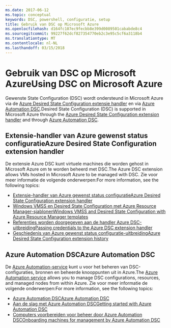 ```yaml
---
ms.date: 2017-06-12
ms.topic: conceptual
keywords: DSC, powershell, configuratie, setup
title: Gebruik van DSC op Microsoft Azure
ms.openlocfilehash: d164fc107ec9fecbb8e399d0089501cababde8c4
ms.sourcegitcommit: 99227f62dcf827354770eb2c3e95c5cf6a3118b4
ms.translationtype: MT
ms.contentlocale: nl-NL
ms.lasthandoff: 03/15/2018
---
```

# <a name="using-dsc-on-microsoft-azure"></a><span data-ttu-id="ee616-103">Gebruik van DSC op Microsoft Azure</span><span class="sxs-lookup"><span data-stu-id="ee616-103">Using DSC on Microsoft Azure</span></span>

<span data-ttu-id="ee616-104">Gewenste State Configuration (DSC) wordt ondersteund in Microsoft Azure via de [Azure Desired State Configuration extensie handler](/azure/virtual-machines/virtual-machines-windows-extensions-dsc-overview) en via [Azure Automation DSC](/azure/automation/automation-dsc-overview).</span><span class="sxs-lookup"><span data-stu-id="ee616-104">Desired State Configuration (DSC) is supported in Microsoft Azure through the [Azure Desired State Configuration extension handler](/azure/virtual-machines/virtual-machines-windows-extensions-dsc-overview) and through [Azure Automation DSC](/azure/automation/automation-dsc-overview).</span></span>

## <a name="azure-desired-state-configuration-extension-handler"></a><span data-ttu-id="ee616-105">Extensie-handler van Azure gewenst status configuratie</span><span class="sxs-lookup"><span data-stu-id="ee616-105">Azure Desired State Configuration extension handler</span></span>

<span data-ttu-id="ee616-106">De extensie Azure DSC kunt virtuele machines die worden gehost in Microsoft Azure om te worden beheerd met DSC.</span><span class="sxs-lookup"><span data-stu-id="ee616-106">The Azure DSC extension allows VMs hosted in Microsoft Azure to be managed with DSC.</span></span> <span data-ttu-id="ee616-107">Zie voor meer informatie de volgende onderwerpen:</span><span class="sxs-lookup"><span data-stu-id="ee616-107">For more information, see the following topics:</span></span>

- [<span data-ttu-id="ee616-108">Extensie-handler van Azure gewenst status configuratie</span><span class="sxs-lookup"><span data-stu-id="ee616-108">Azure Desired State Configuration extension handler</span></span>](/azure/virtual-machines/virtual-machines-windows-extensions-dsc-overview)
- [<span data-ttu-id="ee616-109">Windows VMSS en Desired State Configuration met Azure Resource Manager-sjablonen</span><span class="sxs-lookup"><span data-stu-id="ee616-109">Windows VMSS and Desired State Configuration with Azure Resource Manager templates</span></span>](/azure/virtual-machines/virtual-machines-windows-extensions-dsc-template)
- [<span data-ttu-id="ee616-110">Referenties worden doorgegeven aan de handler Azure DSC-uitbreiding</span><span class="sxs-lookup"><span data-stu-id="ee616-110">Passing credentials to the Azure DSC extension handler</span></span>](/azure/virtual-machines/virtual-machines-windows-extensions-dsc-credentials)
- [<span data-ttu-id="ee616-111">Geschiedenis van Azure gewenst status configuratie-uitbreiding</span><span class="sxs-lookup"><span data-stu-id="ee616-111">Azure Desired State Configuration extension history</span></span>](azureDscexthistory.md)

## <a name="azure-automation-dsc"></a><span data-ttu-id="ee616-112">Azure Automation DSC</span><span class="sxs-lookup"><span data-stu-id="ee616-112">Azure Automation DSC</span></span>

<span data-ttu-id="ee616-113">De [Azure Automation-service](/services/automation/) kunt u voor het beheren van DSC-configuraties, bronnen en beheerde knooppunten uit in Azure.</span><span class="sxs-lookup"><span data-stu-id="ee616-113">The [Azure Automation service](/services/automation/) allows you to manage DSC configurations, resources, and managed nodes from within Azure.</span></span> <span data-ttu-id="ee616-114">Zie voor meer informatie de volgende onderwerpen:</span><span class="sxs-lookup"><span data-stu-id="ee616-114">For more information, see the following topics:</span></span>

- [<span data-ttu-id="ee616-115">Azure Automation DSC</span><span class="sxs-lookup"><span data-stu-id="ee616-115">Azure Automation DSC</span></span>](/azure/automation/automation-dsc-overview)
- [<span data-ttu-id="ee616-116">Aan de slag met Azure Automation DSC</span><span class="sxs-lookup"><span data-stu-id="ee616-116">Getting started with Azure Automation DSC</span></span>](/azure/automation/automation-dsc-getting-started)
- [<span data-ttu-id="ee616-117">Computers voorbereiden voor beheer door Azure Automation DSC</span><span class="sxs-lookup"><span data-stu-id="ee616-117">Onboarding machines for management by Azure Automation DSC</span></span>](/azure/automation/automation-dsc-onboarding)

